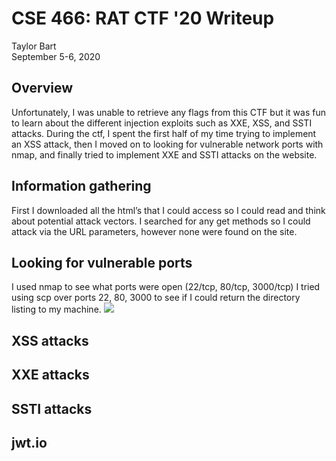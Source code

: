 # CSE 466: RAT CTF '20 Writeup
Taylor Bart<br>
September 5-6, 2020

## Overview
Unfortunately, I was unable to retrieve any flags from this CTF but it was fun to learn about the different injection exploits such as XXE, XSS, and SSTI attacks. During the ctf, I spent the first half of my time trying to implement an XSS attack, then I moved on to looking for vulnerable network ports with nmap, and finally tried to implement XXE and SSTI attacks on the website.

## Information gathering
First I downloaded all the html’s that I could access so I could read and think about potential attack vectors.
I searched for any get methods so I could attack via the URL parameters, however none were found on the site.

## Looking for vulnerable ports
I used nmap to see what ports were open (22/tcp, 80/tcp, 3000/tcp)
I tried using scp over ports 22, 80, 3000 to see if I could return the directory listing to my machine.
![](https://github.com/tbart27/ratctf_writeup/blob/master/Screenshot%20from%202020-09-07%2008-44-39.png)

## XSS attacks

## XXE attacks

## SSTI attacks

## jwt.io

